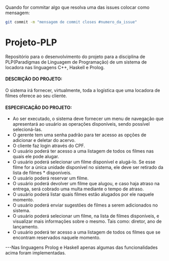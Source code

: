 Quando for commitar algo que resolva uma das issues colocar como mensagem: 

```sh
git commit -m "mensagem de commit closes #numero_da_issue"
```

# Projeto-PLP

Repositório para o desenvolvimento do projeto para a disciplina de PLP(Paradigmas de Linguagem de Programação) de um sistema de locadora nas linguagens C++, Haskell e Prolog. 

#### DESCRIÇÃO DO PROJETO:

O sistema irá fornecer, virtualmente, toda a logística que uma locadora de filmes oferece ao seu cliente.

#### ESPECIFICAÇÃO DO PROJETO:

* Ao ser executado, o sistema deve fornecer um menu de navegação que apresentará ao usuário as operações disponíveis, sendo possível selecioná-las. 
* O gerente tem uma senha padrão para ter acesso as opções de adicionar e deletar do acervo.
* O cliente faz login através do CPF.
* O usuário poderá ter acesso a uma listagem de todos os filmes nas quais ele pode alugar.
* O usuário poderá selecionar um filme disponível e alugá-lo. Se esse filme for a única unidade disponível no sistema, ele deve ser retirado da lista de filmes * disponíveis.
* O usuário poderá reservar um filme.
* O usuário poderá devolver um filme que alugou, e caso haja atraso na entrega, será cobrado uma multa mediante o tempo de atraso.
* O usuário poderá listar quais filmes estão alugados por ele naquele momento.
* O usuário poderá enviar sugestões de filmes a serem adicionados no sistema.
* O usuário poderá selecionar um filme, na lista de filmes disponíveis, e visualizar mais informações sobre o mesmo. Tais como: diretor, ano de lançamento.
* O usuário poderá ter acesso a uma listagem de todos os filmes que se encontram reservados naquele momento.

---Nas linguagens Prolog e Haskell apenas algumas das funcionalidades acima foram implementadas. 
